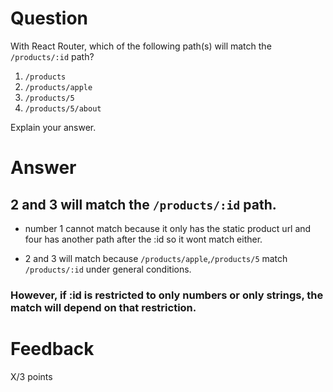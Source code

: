 # Question

With React Router, which of the following path(s) will match the `/products/:id` path?

1. `/products`
2. `/products/apple`
3. `/products/5`
4. `/products/5/about`

Explain your answer.

# Answer

## 2 and 3 will match the `/products/:id` path.

- number 1 cannot match because it only has the static product url and four has another path after the :id so it wont match either.

- 2 and 3 will match because
  `/products/apple`,`/products/5` match `/products/:id`
  under general conditions.

### However, if :id is restricted to only numbers or only strings, the match will depend on that restriction.

# Feedback

X/3 points
